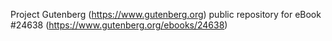 Project Gutenberg (https://www.gutenberg.org) public repository for eBook #24638 (https://www.gutenberg.org/ebooks/24638)
